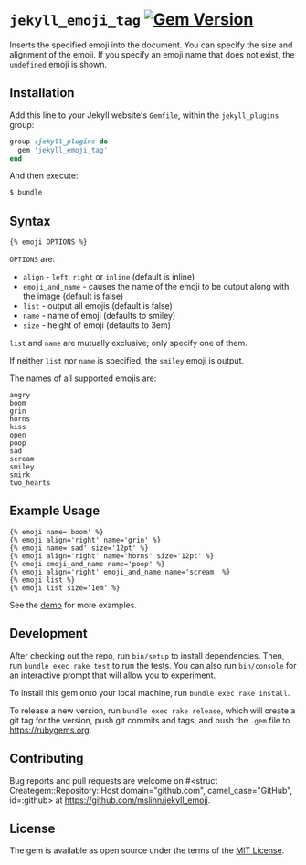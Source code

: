 `jekyll_emoji_tag`
[![Gem Version](https://badge.fury.io/rb/jekyll_emoji_tag.svg)](https://badge.fury.io/rb/jekyll_emoji_tag)
===========

Inserts the specified emoji into the document.
You can specify the size and alignment of the emoji.
If you specify an emoji name that does not exist, the `undefined` emoji is shown.


## Installation

Add this line to your Jekyll website's `Gemfile`, within the `jekyll_plugins` group:

```ruby
group :jekyll_plugins do
  gem 'jekyll_emoji_tag'
end
```

And then execute:
```bash
$ bundle
```


## Syntax

```text
{% emoji OPTIONS %}
```
`OPTIONS` are:

 - `align` - `left`, `right` or `inline` (default is inline)
 - `emoji_and_name` - causes the name of the emoji to be output along with the image (default is false)
 - `list` - output all emojis (default is false)
 - `name` - name of emoji (defaults to smiley)
 - `size` - height of emoji (defaults to 3em)

`list` and `name` are mutually exclusive; only specify one of them.

If neither `list` nor `name` is specified, the `smiley` emoji is output.

The names of all supported emojis are:

```
angry
boom
grin
horns
kiss
open
poop
sad
scream
smiley
smirk
two_hearts
```

## Example Usage

```text
{% emoji name='boom' %}
{% emoji align='right' name='grin' %}
{% emoji name='sad' size='12pt' %}
{% emoji align='right' name='horns' size='12pt' %}
{% emoji emoji_and_name name='poop' %}
{% emoji align='right' emoji_and_name name='scream' %}
{% emoji list %}
{% emoji list size='1em' %}
```

See the [demo](demo/index.html) for more examples.


## Development

After checking out the repo, run `bin/setup` to install dependencies.
Then, run `bundle exec rake test` to run the tests.
You can also run `bin/console` for an interactive prompt that will allow you to experiment.

To install this gem onto your local machine, run `bundle exec rake install`.

To release a new version, run `bundle exec rake release`,
which will create a git tag for the version, push git commits and tags,
and push the `.gem` file to https://rubygems.org.


## Contributing

Bug reports and pull requests are welcome on #<struct Creategem::Repository::Host domain="github.com", camel_case="GitHub", id=:github> at https://github.com/mslinn/jekyll_emoji.


## License

The gem is available as open source under the terms of the [MIT License](http://opensource.org/licenses/MIT).
